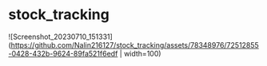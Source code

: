 # stock_tracking
![Screenshot_20230710_151331](https://github.com/Nalin216127/stock_tracking/assets/78348976/72512855-0428-432b-9624-89fa521f6edf | width=100) 
